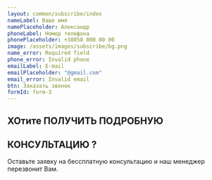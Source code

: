 ```yaml
---
layout: common/subscribe/index
nameLabel: Ваше имя
namePlaceholder: Александр
phoneLabel: Номер телефона
phonePlaceholder: +38050 000 00 00
image: /assets/images/subscribe/bg.png
name_error: Required field
phone_error: Invalid phone
emailLabel: E-mail
emailPlaceholder: "@gmail.com"
email_error: Invalid email
btn: Заказать звонок
formId: form-3
---
```


## ХОтите ПОЛУЧИТЬ ПОДРОБНУЮ

## КОНСУЛЬТАЦИЮ **?**

Оставьте заявку на бессплатную консультацию
и наш менеджер перезвонит Вам.
